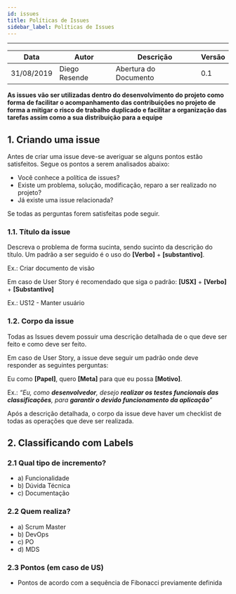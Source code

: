 ```yaml
---
id: issues
title: Políticas de Issues
sidebar_label: Políticas de Issues 
---
```


---
| Data | Autor  | Descrição | Versão |
|--|--|--|--|
|31/08/2019|Diego Resende|Abertura do Documento|0.1|

**As issues vão ser utilizadas dentro do desenvolvimento do projeto como forma de facilitar o acompanhamento das contribuições no projeto de forma a mitigar o risco de trabalho duplicado e facilitar a organização das tarefas assim como a sua distribuição para a equipe**

## 1. **Criando uma issue**

Antes de criar uma issue deve-se averiguar se alguns pontos estão satisfeitos. Segue os pontos a serem analisados abaixo:

 - Você conhece a política de issues?
 - Existe um problema, solução, modificação, reparo a ser realizado no projeto?
 - Já existe uma issue relacionada?
 
 Se todas as perguntas forem satisfeitas pode seguir.

### 1.1. **Título da issue**

Descreva o problema de forma sucinta, sendo sucinto da descrição do título. Um padrão a ser seguido é o uso do **[Verbo]** + **[substantivo]**.

Ex.: Criar documento de visão

Em caso de User Story é recomendado que siga o padrão: **[USX]** + **[Verbo]** + **[Substantivo]**

Ex.: US12 - Manter usuário

### 1.2. **Corpo da issue**

Todas as Issues devem possuir uma descrição detalhada de o que deve ser feito e como deve ser feito.

Em caso de User Story, a issue deve seguir um padrão onde deve responder as seguintes perguntas:

Eu como **[Papel]**, quero **[Meta]** para que eu possa **[Motivo]**.

Ex.: *“Eu, como **desenvolvedor**, desejo **realizar os testes funcionais das classificações**, para **garantir o devido funcionamento da aplicação**”*

Após a descrição detalhada, o corpo da issue deve haver um checklist de todas as operações que deve ser realizada.

## 2. **Classificando com Labels**
### 2.1 **Qual tipo de incremento?**

 - a) Funcionalidade
 - b) Dúvida Técnica
 - c) Documentação

### 2.2 **Quem realiza?**

 - a)  Scrum Master
 - b) DevOps
 - c) PO
 - d) MDS
 
### 2.3 **Pontos (em caso de US)**
- Pontos de acordo com a sequência de Fibonacci previamente definida
